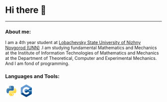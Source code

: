 # Hi there 👋
******
### About me:
I am a 4th year student at [Lobachevsky State University of Nizhny Novgorod (UNN)](http://eng.unn.ru/about/unn-at-a-glance) .I am studying fundamental Mathematics and Mechanics at the Institute of Information Technologies of Mathematics and Mechanics at the Department of Theoretical, Computer and Experimental Mechanics. And I am fond of programming.

###  Languages and Tools:
<div>
  <img src="https://raw.githubusercontent.com/devicons/devicon/6910f0503efdd315c8f9b858234310c06e04d9c0/icons/python/python-original.svg" title="Python" alt="Python" width="40" height="40"/>&nbsp;
  <img src="https://raw.githubusercontent.com/devicons/devicon/6910f0503efdd315c8f9b858234310c06e04d9c0/icons/cplusplus/cplusplus-original.svg" title="C++" alt="C++" width="40" height="40"/>&nbsp;
</div>
